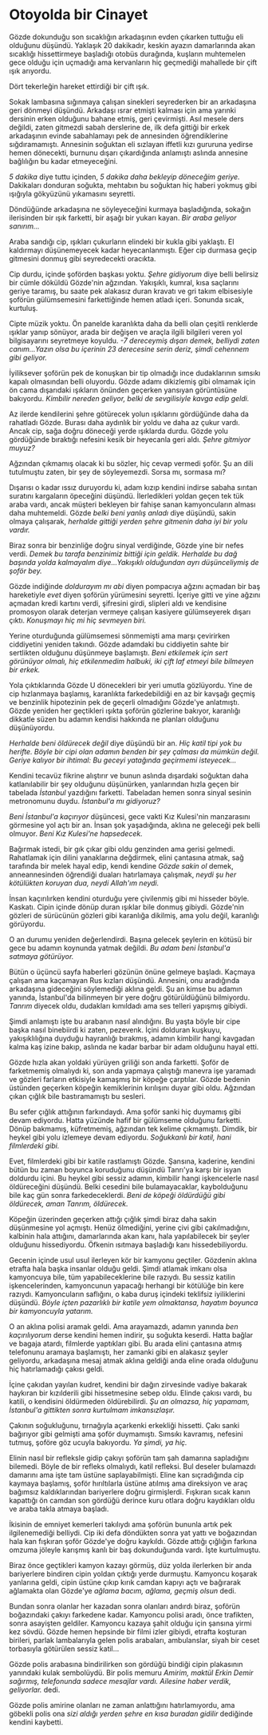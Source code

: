 # Otoyolda bir Cinayet

Gözde dokunduğu son sıcaklığın arkadaşının evden çıkarken tuttuğu eli
olduğunu düşündü. Yaklaşık 20 dakikadır, keskin ayazın damarlarında akan
sıcaklığı hissettirmeye başladığı otobüs durağında, kuşların muhtemelen
gece olduğu için uçmadığı ama kervanların hiç geçmediği mahallede bir
çift ışık arıyordu.

Dört tekerleğin hareket ettirdiği bir çift ışık.

Sokak lambasına sığınmaya çalışan sinekleri seyrederken bir an
arkadaşına geri dönmeyi düşündü. Arkadaşı ısrar etmişti kalması için ama
yarınki dersinin erken olduğunu bahane etmiş, geri çevirmişti. Asıl
mesele ders değildi, zaten gitmezdi sabah derslerine de, ilk defa
gittiği bir erkek arkadaşının evinde sabahlamayı pek de annesinden
öğrendiklerine sığdıramamıştı. Annesinin soğuktan eli sızlayan iffetli
kızı gururuna yedirse hemen dönecekti, burnunu dışarı çıkardığında
anlamıştı aslında annesine bağlılığın bu kadar etmeyeceğini.

*5 dakika* diye tuttu içinden, *5 dakika daha bekleyip döneceğim
geriye.* Dakikaları donduran soğukta, mehtabın bu soğuktan hiç haberi
yokmuş gibi ışığıyla gökyüzünü yıkamasını seyretti.

Döndüğünde arkadaşına ne söyleyeceğini kurmaya başladığında, sokağın
ilerisinden bir ışık farketti, bir aşağı bir yukarı kayan. *Bir araba
geliyor sanırım...*

Araba sandığı cip, ışıkları çukurların elindeki bir kukla gibi yaklaştı.
El kaldırmayı düşünemeyecek kadar heyecanlanmıştı. Eğer cip durmasa
geçip gitmesini donmuş gibi seyredecekti oracıkta.

Cip durdu, içinde şoförden başkası yoktu. *Şehre gidiyorum* diye belli
belirsiz bir cümle döküldü Gözde'nin ağzından. Yakışıklı, kumral, kısa
saçlarını geriye taramış, bu saate pek alakasız duran kravatı ve gri
takım elbisesiyle şoförün gülümsemesini farkettiğinde hemen atladı
içeri. Sonunda sıcak, kurtuluş.

Cipte müzik yoktu. Ön panelde karanlıkta daha da belli olan çeşitli
renklerde ışıklar yanıp sönüyor, arada bir değişen ve araçla ilgili
bilgileri veren yol bilgisayarını seyretmeye koyuldu. *-7 dereceymiş
dışarı demek, belliydi zaten canım...Yazın olsa bu içerinin 23
derecesine serin deriz, şimdi cehennem gibi geliyor.*

İyiliksever şoförün pek de konuşkan bir tip olmadığı ince dudaklarının
sımsıkı kapalı olmasından belli oluyordu. Gözde adamı dikizlemiş gibi
olmamak için ön cama dışarıdaki ışıkların önünden geçerken yansıyan
görüntüsüne bakıyordu. *Kimbilir nereden geliyor, belki de sevgilisiyle
kavga edip geldi.*

Az ilerde kendilerini şehre götürecek yolun ışıklarını gördüğünde daha
da rahatladı Gözde. Burası daha aydınlık bir yoldu ve daha az çukur
vardı. Ancak cip, sağa doğru döneceği yerde ışıklarda durdu. Gözde yolu
gördüğünde bıraktığı nefesini kesik bir heyecanla geri aldı. *Şehre
gitmiyor muyuz?*

Ağzından çıkmamış olacak ki bu sözler, hiç cevap vermedi şoför. Şu an
dili tutulmuştu zaten, bir şey de söyleyemezdi. Sorsa mı, sormasa mı?

Dışarısı o kadar ıssız duruyordu ki, adam kızıp kendini indirse sabaha
sırıtan suratını kargaların öpeceğini düşündü. İlerledikleri yoldan
geçen tek tük araba vardı, ancak müşteri bekleyen bir fahişe sanan
kamyoncuların alması daha muhtemeldi. Gözde *belki beni yanlış anladı*
diye düşündü, sakin olmaya çalışarak, *herhalde gittiği yerden şehre
gitmenin daha iyi bir yolu vardır.*

Biraz sonra bir benzinliğe doğru sinyal verdiğinde, Gözde yine bir nefes
verdi. *Demek bu tarafa benzinimiz bittiği için geldik. Herhalde bu dağ
başında yolda kalmayalım diye...Yakışıklı olduğundan ayrı düşünceliymiş
de şoför bey.*

Gözde indiğinde *doldurayım mı abi* diyen pompacıya ağzını açmadan bir
baş hareketiyle *evet* diyen şoförün yürümesini seyretti. İçeriye gitti
ve yine ağzını açmadan kredi kartını verdi, şifresini girdi, slipleri
aldı ve kendisine promosyon olarak deterjan vermeye çalışan kasiyere
gülümseyerek dışarı çıktı. *Konuşmayı hiç mi hiç sevmeyen biri.*

Yerine oturduğunda gülümsemesi sönmemişti ama marşı çevirirken
ciddiyetini yeniden takındı. Gözde adamdaki bu ciddiyetin sahte bir
sertlikten olduğunu düşünmeye başlamıştı. *Beni etkilemek için sert
görünüyor olmalı, hiç etkilenmedim halbuki, iki çift laf etmeyi bile
bilmeyen bir erkek.*

Yola çıktıklarında Gözde U dönecekleri bir yeri umutla gözlüyordu. Yine
de cip hızlanmaya başlamış, karanlıkta farkedebildiği en az bir kavşağı
geçmiş ve benzinlik hipotezinin pek de geçerli olmadığını Gözde'ye
anlatmıştı. Gözde yeniden her geçtikleri ışıkta şoförün gözlerine
bakıyor, karanlığı dikkatle süzen bu adamın kendisi hakkında ne planları
olduğunu düşünüyordu.

*Herhalde beni öldürecek değil* diye düşündü bir an. *Hiç katil tipi yok
bu herifte. Böyle bir cipi olan adamın benden bir şey çalması da mümkün
değil. Geriye kalıyor bir ihtimal: Bu geceyi yatağında geçirmemi
isteyecek...*

Kendini tecavüz fikrine alıştırır ve bunun aslında dışardaki soğuktan
daha katlanılabilir bir şey olduğunu düşünürken, yanlarından hızla geçen
bir tabelada *İstanbul* yazdığını farketti. Tabeladan hemen sonra sinyal
sesinin metronomunu duydu. *İstanbul'a mı gidiyoruz?*

*Beni İstanbul'a kaçırıyor* düşüncesi, gece vakti Kız Kulesi'nin
manzarasını görmesine yol açtı bir an. İnsan şok yaşadığında, aklına ne
geleceği pek belli olmuyor. *Beni Kız Kulesi'ne hapsedecek.*

Bağırmak istedi, bir gık çıkar gibi oldu genzinden ama gerisi gelmedi.
Rahatlamak için dilini yanaklarına değdirmek, elini çantasına atmak, sağ
tarafında bir melek hayal edip, kendi kendine *Gözde sakin ol* demek,
anneannesinden öğrendiği duaları hatırlamaya çalışmak, *neydi şu her
kötülükten koruyan dua, neydi Allah'ım neydi.*

İnsan kaçırılırken kendini oturduğu yere çivilenmiş gibi mi hisseder
böyle. Kaskatı. Cipin içinde dönüp duran ışıklar bile donmuş gibiydi.
Gözde'nin gözleri de sürücünün gözleri gibi karanlığa dikilmiş, ama yolu
değil, karanlığı görüyordu.

O an durumu yeniden değerlendirdi. Başına gelecek şeylerin en kötüsü bir
gece bu adamın koynunda yatmak değildi. *Bu adam beni İstanbul'a satmaya
götürüyor.*

Bütün o üçüncü sayfa haberleri gözünün önüne gelmeye başladı. Kaçmaya
çalışan ama kaçamayan Rus kızları düşündü. Annesini, onu aradığında
arkadaşına gideceğini söylemediği aklına geldi. Şu an kimse bu adamın
yanında, İstanbul'da bilinmeyen bir yere doğru götürüldüğünü bilmiyordu.
*Tanrım* diyecek oldu, dudakları kımıldadı ama ses telleri yapışmış
gibiydi.

Şimdi anlamıştı işte bu arabanın nasıl alındığını. Bu yaşta böyle bir
cipe başka nasıl binebiirdi ki zaten, pezevenk. İçini dolduran kuşkuyu,
yakışıklılığına duyduğu hayranlığı bırakmış, adamın kimbilir hangi
kavgadan kalma kaş izine bakıp, aslında ne kadar barbar bir adam
olduğunu hayal etti.

Gözde hızla akan yoldaki yürüyen griliği son anda farketti. Şoför de
farketmemiş olmalıydı ki, son anda yapmaya çalıştığı manevra işe
yaramadı ve gözleri farların etkisiyle kamaşmış bir köpeğe çarptılar.
Gözde bedenin üstünden geçerken köpeğin kemiklerinin kırılışını duyar
gibi oldu. Ağzından çıkan çığlık bile bastıramamıştı bu sesleri.

Bu sefer çığlık attığının farkındaydı. Ama şoför sanki hiç duymamış gibi
devam ediyordu. Hatta yüzünde hafif bir gülümseme olduğunu farketti.
Dönüp bakmamış, küfretmemiş, ağzından tek kelime çıkmamıştı. Dimdik, bir
heykel gibi yolu izlemeye devam ediyordu. *Soğukkanlı bir katil, hani
filmlerdeki gibi.*

Evet, filmlerdeki gibi bir katile rastlamıştı Gözde. Şansına, kaderine,
kendini bütün bu zaman boyunca koruduğunu düşündü Tanrı'ya karşı bir
isyan doldurdu içini. Bu heykel gibi sessiz adamın, kimbilir hangi
işkencelerle nasıl öldüreceğini düşündü. Belki cesedini bile
bulamayacaklar, kaybolduğunu bile kaç gün sonra farkedeceklerdi. *Beni
de köpeği öldürdüğü gibi öldürecek, aman Tanrım, öldürecek.*

Köpeğin üzerinden geçerken attığı çığlık şimdi biraz daha sakin
düşünmesine yol açmıştı. Henüz ölmediğini, yerine çivi gibi
çakılmadığını, kalbinin hala attığını, damarlarında akan kanı, hala
yapılabilecek bir şeyler olduğunu hissediyordu. Öfkenin ısıtmaya
başladığı kanı hissedebiliyordu.

Gecenin içinde usul usul ilerleyen kör bir kamyonu geçtiler. Gözdenin
aklına etrafta hala başka insanlar olduğu geldi. Şimdi atlamak imkanı
olsa kamyoncuya bile, tüm yapabileceklerine bile razıydı. Bu sessiz
katilin işkencelerinden, kamyoncunun yapacağı herhangi bir kötülüğe bin
kere razıydı. Kamyoncuların saflığını, o kaba duruş içindeki teklifsiz
iyiliklerini düşündü. *Böyle içten pazarlıklı bir katile yem olmaktansa,
hayatım boyunca bir kamyoncuyla yatarım.*

O an aklına polisi aramak geldi. Ama arayamazdı, adamın yanında *ben
kaçırılıyorum* derse kendini hemen indirir, şu soğukta keserdi. Hatta
bağlar ve bagaja atardı, filmlerde yaptıkları gibi. Bu arada elini
çantasına atmış telefonunu aramaya başlamıştı, her zamanki gibi en
alakasız şeyler geliyordu, arkadaşına mesaj atmak aklına geldiği anda
eline orada olduğunu hiç hatırlamadığı çakısı geldi.

İçine çakıdan yayılan kudret, kendini bir dağın zirvesinde vadiye
bakarak haykıran bir kızılderili gibi hissetmesine sebep oldu. Elinde
çakısı vardı, bu katili, o kendisini öldürmeden öldürebilirdi. *Şu an
olmazsa, hiç yapamam, İstanbul'a gittikten sonra kurtulmam
imkansızlaşır.*

Çakının soğukluğunu, tırnağıyla açarkenki erkekliği hissetti. Çakı sanki
bağırıyor gibi gelmişti ama şoför duymamıştı. Sımsıkı kavramış, nefesini
tutmuş, şoföre göz ucuyla bakıyordu. *Ya şimdi, ya hiç.*

Elinin nasıl bir refleksle gidip çakıyı şoförün tam şah damarına
sapladığını bilemedi. Böyle de bir refleks olmalıydı, katil refleksi.
Bul deseler bulamazdı damarını ama işte tam üstüne saplayabilmişti.
Eline kan sıçradığında cip kaymaya başlamış, şoför hırıltılarla üstüne
atılmış ama direksiyon ve araç bağımsız kaldıklarından bariyerlere doğru
girmişlerdi. Fışkıran sıcak kanın kapattığı ön camdan son gördüğü
derince kuru otlara doğru kaydıkları oldu ve araba takla atmaya başladı.

İkisinin de emniyet kemerleri takılıydı ama şoförün bununla artık pek
ilgilenemediği belliydi. Cip iki defa döndükten sonra yat yattı ve
boğazından hala kan fışkıran şoför Gözde'ye doğru kaykıldı. Gözde attığı
çığlığın farkına omzuma jöleyle karışmış kanlı bir baş dokunduğunda
vardı. İşte kurtulmuştu.

Biraz önce geçtikleri kamyon kazayı görmüş, düz yolda ilerlerken bir
anda bariyerlere bindiren cipin yoldan çıktığı yerde durmuştu. Kamyoncu
koşarak yanlarına geldi, cipin üstüne çıkıp kırık camdan kapıyı açtı ve
bağırarak ağlamakta olan Gözde'ye *ağlama bacım, ağlama, geçmiş olsun*
dedi.

Bundan sonra olanlar her kazadan sonra olanları andırdı biraz, şoförün
boğazındaki çakıyı farkedene kadar. Kamyoncu polisi aradı, önce
trafikten, sonra asayişten geldiler. Kamyoncu kazaya şahit olduğu için
şansına yirmi kez sövdü. Gözde hemen hepsinde bir filmi izler gibiydi,
etrafta koşturan birileri, parlak lambalarıyla gelen polis arabaları,
ambulanslar, siyah bir ceset torbasıyla götürülen sessiz katil...

Gözde polis arabasına bindirilirken son gördüğü bindiği cipin plakasının
yanındaki kulak sembolüydü. Bir polis memuru *Amirim, maktül Erkin Demir
sağırmış, telefonunda sadece mesajlar vardı. Ailesine haber verdik,
geliyorlar.* dedi.

Gözde polis amirine olanları ne zaman anlattığını hatırlamıyordu, ama
göbekli polis ona *sizi aldığı yerden şehre en kısa buradan gidilir*
dediğinde kendini kaybetti.

